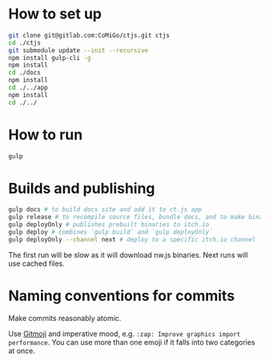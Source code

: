 # How to set up

```sh
git clone git@gitlab.com:CoMiGo/ctjs.git ctjs
cd ./ctjs
git submodule update --init --recursive
npm install gulp-cli -g
npm install
cd ./docs
npm install
cd ./../app
npm install
cd ./../
```

# How to run

```sh
gulp
```

# Builds and publishing

```sh
gulp docs # to build docs site and add it to ct.js app
gulp release # to recompile source files, bundle docs, and to make binaries
gulp deployOnly # publishes prebuilt binaries to itch.io
gulp deploy # combines `gulp build` and `gulp deployOnly`
gulp deployOnly --channel next # deploy to a specific itch.io channel
```

The first run will be slow as it will download nw.js binaries. Next runs will use cached files.

# Naming conventions for commits

Make commits reasonably atomic.

Use [Gitmoji](https://gitmoji.carloscuesta.me/) and imperative mood, e.g. `:zap: Improve graphics import performance`. You can use more than one emoji if it falls into two categories at once.